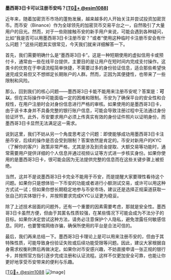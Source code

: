 **墨西哥3日卡可以注册币安吗？[[TG💪+ @esim1088](https://t.me/s/esim1088)]**

近年来，随着加密货币市场的蓬勃发展，越来越多的人开始关注并尝试投资加密货币。而币安（Binance）作为全球领先的加密货币交易平台之一，自然吸引了大量用户的目光。然而，对于一些刚接触币安的新手用户来说，可能会遇到各种疑问，比如“我是否可以用墨西哥3日卡注册币安？”或者“使用这种临时卡注册币安会有什么问题？”这些问题其实很常见，今天我们就来详细解答一下。

首先，我们需要明确什么是“墨西哥3日卡”。这是一种短期使用的虚拟信用卡或预付卡，通常由一些在线平台提供，主要目的是让用户在短时间内完成支付操作。这类卡的优势在于申请流程简单快捷，不需要过多的身份验证信息，适合那些希望快速完成交易但又不想绑定长期账户的人群。然而，正因为其便捷性，也带来了一些限制和风险。

那么，回到我们的核心问题——墨西哥3日卡能不能用来注册币安呢？答案是：**可以**，但在实际操作中可能面临一定的困难和限制。币安为了确保平台的安全性和合规性，在用户注册时会对身份信息进行严格的审核。如果使用的是墨西哥3日卡，由于该卡本身并不具备完整的银行账户信息，可能会导致注册过程中无法通过身份验证环节。此外，币安要求用户必须上传真实有效的身份证件照片以证明身份，而墨西哥3日卡显然无法满足这一需求。

说到这里，我们不妨从另一个角度思考这个问题：即使能够成功用墨西哥3日卡注册币安，后续的操作是否会受到限制？答案依然是肯定的。币安对新用户的KYC（了解你的客户）政策非常严格，尤其是涉及到资金提取、大额交易等功能时，通常需要用户提供详细的个人信息并通过视频认证等方式进一步核实身份。如果你使用的是墨西哥3日卡，很可能会因为无法提供完整的信息而在这些关键步骤上被拒绝。

当然，这并不是说墨西哥3日卡完全不能用于币安，而是提醒大家要理性看待这个问题。如果你只是想体验一下币安的功能或者进行小额测试交易，或许可以用这种方式试一试；但如果你想长期稳定地参与币安市场，建议还是选择正规渠道获取一张自己的实体银行卡，并按照要求完成KYC认证更为稳妥。

除了上述技术层面的问题外，还有一个重要的因素需要考虑，那就是安全性。墨西哥3日卡虽然方便，但由于其匿名性质较强，在某些情况下可能会成为不法分子的目标。如果你决定尝试这种方法，请务必注意保护个人隐私，避免泄露任何敏感信息。同时，也要警惕网络诈骗，确保所使用的平台是合法可信的。

最后，我们再来总结一下。墨西哥3日卡理论上是可以用来注册币安的，但由于其特殊性质，可能导致身份验证失败或后续功能受限等问题。因此，建议大家根据自身需求权衡利弊后再做决定。如果你对币安感兴趣，不妨直接申请一张正规的银行卡，并按照官方指引逐步完成注册和认证流程。这样不仅更加安全可靠，也能让你更好地享受币安带来的便利与乐趣。

[[TG💪+ @esim1088](https://t.me/s/esim1088) ![Image](https://i.postimg.cc/4NQfJmqS/Snipaste-2025-05-13-00-14-12.png)]